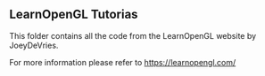 ## LearnOpenGL Tutorias

This folder contains all the code from the LearnOpenGL website by JoeyDeVries.

For more information please refer to https://learnopengl.com/
